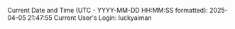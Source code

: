 Current Date and Time (UTC - YYYY-MM-DD HH:MM:SS formatted): 2025-04-05 21:47:55
Current User's Login: luckyaiman
